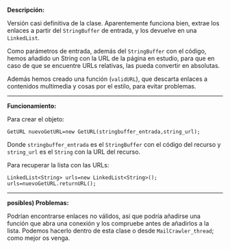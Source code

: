 **Descripción:**

Versión casi definitiva de la clase. Aparentemente funciona bien, extrae los enlaces a partir del `StringBuffer` de entrada, y los devuelve en una `LinkedList`.

Como parámetros de entrada, además del `StringBuffer` con el código, hemos añadido un String con la URL de la página en estudio, para que en caso de que se encuentre URLs relativas, las pueda convertir en absolutas.

Además hemos creado una función (`validURL`), que descarta enlaces a contenidos multimedia y cosas por el estilo, para evitar problemas.

---

**Funcionamiento:**

Para crear el objeto:

```
GetURL nuevoGetURL=new GetURL(stringbuffer_entrada,string_url);
```

Donde `stringbuffer_entrada` es el `StringBuffer` con el código del recurso y `string_url` es el `String` con la URL del recurso.

Para recuperar la lista con las URLs:

```
LinkedList<String> urls=new LinkedList<String>();
urls=nuevoGetURL.returnURL();
```

---

**posibles) Problemas:**

Podrían encontrarse enlaces no válidos, así que podría añadirse una función que abra una conexión y los compruebe antes de añadirlos a la lista. Podemos hacerlo dentro de esta clase o desde `MailCrawler_thread`; como mejor os venga.
